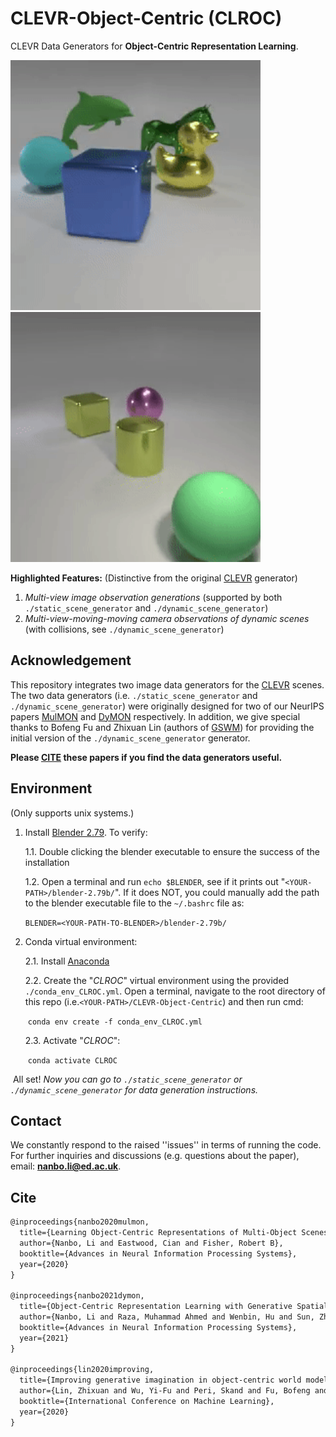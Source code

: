 # CLEVR-Object-Centric (CLROC) 
CLEVR Data Generators for **Object-Centric Representation Learning**.   


<p float="left">
    <img src="assets/demo_static.gif" width="400"/>  
    <img src="assets/demo_dynamic.gif" width="400"/>  
</p>  



**Highlighted Features:**   (Distinctive from the original [CLEVR](https://github.com/facebookresearch/clevr-dataset-gen) generator)

1. *Multi-view image observation generations* (supported by both `./static_scene_generator` and `./dynamic_scene_generator`)
2. *Multi-view-moving-moving camera observations of dynamic scenes* (with collisions, see `./dynamic_scene_generator`)  


## Acknowledgement  

This repository integrates two image data generators for the [CLEVR](https://github.com/facebookresearch/clevr-dataset-gen) scenes. The two data generators (i.e. `./static_scene_generator` and `./dynamic_scene_generator`) were originally designed for two of our NeurIPS papers [MulMON](https://github.com/NanboLi/MulMON) and [DyMON](https://proceedings.neurips.cc/paper/2021/file/593906af0d138e69f49d251d3e7cbed0-Paper.pdf) respectively. In addition, we give special thanks to Bofeng Fu and Zhixuan Lin (authors of [GSWM](https://sites.google.com/view/gswm)) for providing the initial version of the `./dynamic_scene_generator` generator.   

**Please [CITE](#Cite) these papers if you find the data generators useful.**  
    

## Environment 
(Only supports unix systems.) 

1. Install [Blender 2.79](https://www.blender.org/download/releases/2-79/).  To verify:   

   1.1. Double clicking the blender executable to ensure the success of the installation

   1.2. Open a terminal and run ```echo $BLENDER```, see if it prints out "`<YOUR-PATH>/blender-2.79b/`". If it does NOT, you could manually add the path to the blender executable file to the `~/.bashrc` file as:  

   ​	```BLENDER=<YOUR-PATH-TO-BLENDER>/blender-2.79b/```    

2. Conda virtual environment:

   2.1. Install [Anaconda](https://docs.anaconda.com/anaconda/install/linux/)

   2.2. Create the "*CLROC*" virtual environment using the provided `./conda_env_CLROC.yml`. Open a terminal, navigate to the root directory of this repo (i.e.`<YOUR-PATH>/CLEVR-Object-Centric`) and then run cmd: 

   ​	```conda env create -f conda_env_CLROC.yml```  

   2.3. Activate "*CLROC*":  

   ​	```conda activate CLROC```

​	All set! *Now you can go to `./static_scene_generator` or `./dynamic_scene_generator` for data generation instructions.*  

   

## Contact  

We constantly respond to the raised ''issues'' in terms of running the code. For further inquiries and discussions (e.g. questions about the paper), email: **nanbo.li@ed.ac.uk**.   
   

## Cite
```latex
@inproceedings{nanbo2020mulmon,
  title={Learning Object-Centric Representations of Multi-Object Scenes from Multiple Views},
  author={Nanbo, Li and Eastwood, Cian and Fisher, Robert B},
  booktitle={Advances in Neural Information Processing Systems},
  year={2020}
}
    
@inproceedings{nanbo2021dymon,
  title={Object-Centric Representation Learning with Generative Spatial-Temporal Factorization},
  author={Nanbo, Li and Raza, Muhammad Ahmed and Wenbin, Hu and Sun, Zhaole and Fisher, Robert},
  booktitle={Advances in Neural Information Processing Systems},
  year={2021}
}
   
@inproceedings{lin2020improving,
  title={Improving generative imagination in object-centric world models},
  author={Lin, Zhixuan and Wu, Yi-Fu and Peri, Skand and Fu, Bofeng and Jiang, Jindong and Ahn, Sungjin},
  booktitle={International Conference on Machine Learning},
  year={2020}
}
```

